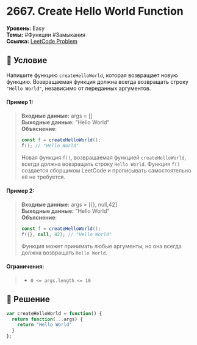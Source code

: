 # 2667. Create Hello World Function

**Уровень:** Easy  
**Темы:** #Функции #Замыкания  
**Ссылка:** [LeetCode Problem](https://leetcode.com/problems/create-hello-world-function/)

## 📜 Условие
Напишите функцию `createHelloWorld`, которая возвращает новую функцию. Возвращаемая функция должна всегда возвращать строку `"Hello World"`, независимо от переданных аргументов.

#### **Пример 1:**  
> **Входные данные:** args = []  
> **Выходные данные:** "Hello World"  
> **Объяснение**:  
> ```javascript
> const f = createHelloWorld();  
> f(); // "Hello World"  
> ```
> Новая функция `f()`, возвращаемая функцией `createHelloWorld`, всегда должна вовзращать строку `Hello World`. Функция `f()` создается сборщиком LeetCode и прописывать самостоятельно её не требуется.

#### **Пример 2:**  
> **Входные данные:** args = [{}, null,42]  
> **Выходные данные:** "Hello World"  
> **Объяснение**:  
> ```javascript
> const f = createHelloWorld();  
> f({}, null, 42); // "Hello World"  
> ```
> Функция может принимать любые аргументы, но она всегда должна возвращать `Hello World`.

#### **Ограничения:**
> - `0 <= args.length <= 10`

## 🎯 Решение
```javascript
var createHelloWorld = function() {
  return function(...args) {
    return "Hello World"
  }
};
```